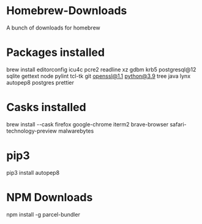 # Homebrew-Downloads
A bunch of downloads for homebrew


# Packages installed
brew install
editorconfig
icu4c
pcre2
readline
xz
gdbm
krb5
postgresql@12
sqlite
gettext
node
pylint
tcl-tk
git
openssl@1.1
python@3.9
tree
java
lynx
autopep8
postgres
prettier

# Casks installed
brew install --cask
firefox
google-chrome
iterm2
brave-browser
safari-technology-preview
malwarebytes

# pip3
pip3 install
autopep8

# NPM Downloads
npm install
-g parcel-bundler
